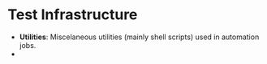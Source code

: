 # Test Infrastructure

- **Utilities**: Miscelaneous utilities (mainly shell scripts) used in automation jobs.
-
